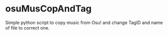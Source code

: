 # osuMusCopAndTag
Simple python script to copy music from Osu! and change TagID and name of file to correct one.
